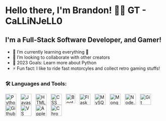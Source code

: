 # Hello there, I'm Brandon! 👋🏻 GT - CaLLiNJeLL0 

## I'm a Full-Stack Software Developer, and Gamer!

- 🌱 I’m currently learning everything 🤣
- 👯 I’m looking to collaborate with other creators
- 🥅 2023 Goals: Learn more about Python
- ⚡ Fun fact: I like to ride fast motorcyles and collect retro gaming stuffs!

### 🛠️ Languages and Tools:

<img align="left" alt="Python" width="35px" style="padding-right:10px" src="https://cdn.jsdelivr.net/gh/devicons/devicon/icons/python/python-original.svg"/>
<img align="left" alt="Javascript" width="35px" style="padding-right:10px" src="https://cdn.jsdelivr.net/gh/devicons/devicon/icons/javascript/javascript-original.svg"/>
<img align="left" alt="HTML5" width="35px" style="padding-right:10px" src="https://cdn.jsdelivr.net/gh/devicons/devicon/icons/html5/html5-original-wordmark.svg"/>
<img align="left" alt="CSS" width="35px" style="padding-right:10px" src="https://cdn.jsdelivr.net/gh/devicons/devicon/icons/css3/css3-original.svg"/>
<img align="left" alt="Bootstrap" width="30px" style="padding-right:10px" src="https://cdn.jsdelivr.net/gh/devicons/devicon/icons/bootstrap/bootstrap-original.svg"/>
<img align="left" alt="Flask" width="35px" style="padding-right:10px" src="https://cdn.jsdelivr.net/gh/devicons/devicon/icons/flask/flask-original.svg"/>
<img align="left" alt="MySQL" width="35px" style="padding-right:10px" src="https://cdn.jsdelivr.net/gh/devicons/devicon/icons/mysql/mysql-original.svg"/>
<img align="left" alt="MongoDB" width="35px" style="padding-right:10px" src="https://cdn.jsdelivr.net/gh/devicons/devicon/icons/mongodb/mongodb-original.svg"/>
<img align="left" alt="Node.js" width="35px" style="padding-right:10px" src="https://cdn.jsdelivr.net/gh/devicons/devicon/icons/nodejs/nodejs-original.svg"/>
<img align="left" alt="Git" width="35px" style="padding-right:10px" src="https://cdn.jsdelivr.net/gh/devicons/devicon/icons/git/git-original.svg"/>
<img align="left" alt="Github" width="35px" style="padding-right:10px" src="https://cdn.jsdelivr.net/gh/devicons/devicon/icons/github/github-original.svg"/>
<img align="left" alt="VS Code" width="35px" style="padding-right:10px" src="https://cdn.jsdelivr.net/gh/devicons/devicon/icons/vscode/vscode-original.svg"/>
<img align="left" alt="Apple" width="35px" style="padding-right:10px" src="https://cdn.jsdelivr.net/gh/devicons/devicon/icons/apple/apple-original.svg"/>
<img align="left" alt="Chrome" width="35px" style="padding-right:10px" src="https://cdn.jsdelivr.net/gh/devicons/devicon/icons/chrome/chrome-original.svg"/>

